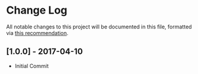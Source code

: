 # Change Log
All notable changes to this project will be documented in this file, formatted via [this recommendation](http://keepachangelog.com/).

## [1.0.0] - 2017-04-10
- Initial Commit
